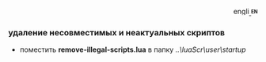 <p align="right">
 <a title="english" href="https://github.com/Nexterr/simpleTV-scripts/blob/master/addons/remove-illegal-scripts/README-EN.md"><img src="https://raw.githubusercontent.com/Nexterr/simpleTV-images/master/gb.png" alt="english" width="32" height="16" /> </a><strong ><sup><sub>EN</sub></sup></strong>
</p>

### удаление несовместимых и неактуальных скриптов

- поместить **remove-illegal-scripts.lua** в папку _..\luaScr\user\startup_

[EN]: https://github.com/Nexterr/simpleTV-scripts/blob/master/addons/remove-illegal-scripts/README-EN.md "english"
